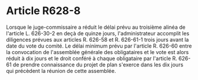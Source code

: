 # Article R628-8

Lorsque le juge-commissaire a réduit le délai prévu au troisième alinéa de l'article L. 626-30-2 en deçà de quinze jours, l'administrateur accomplit les diligences prévues aux articles R. 626-58 et R. 626-61-1 trois jours avant la date du vote du comité. Le délai minimum prévu par l'article R. 626-60 entre la convocation de l'assemblée générale des obligataires et le vote est alors réduit à dix jours et le droit conféré à chaque obligataire par l'article R. 626-61 de prendre connaissance du projet de plan s'exerce dans les dix jours qui précèdent la réunion de cette assemblée.
